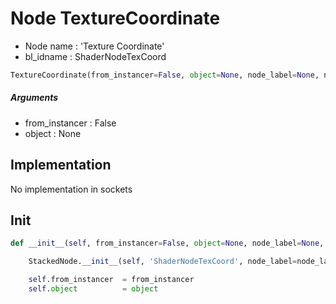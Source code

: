 # Node TextureCoordinate

- Node name : 'Texture Coordinate'
- bl_idname : ShaderNodeTexCoord


``` python
TextureCoordinate(from_instancer=False, object=None, node_label=None, node_color=None)
```
##### Arguments

- from_instancer : False
- object : None

## Implementation

No implementation in sockets

## Init

``` python
def __init__(self, from_instancer=False, object=None, node_label=None, node_color=None):

    StackedNode.__init__(self, 'ShaderNodeTexCoord', node_label=node_label, node_color=node_color)

    self.from_instancer  = from_instancer
    self.object          = object
```
